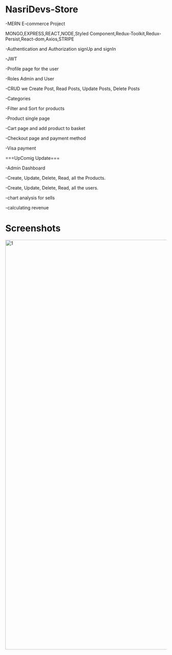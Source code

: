 # NasriDevs-Store

-MERN E-commerce Project

MONGO,EXPRESS,REACT,NODE,Styled Component,Redux-Toolkit,Redux-Persist,React-dom,Axios,STRIPE

-Authentication and Authorization signUp and signIn

-JWT 

-Profile page for the user

-Roles Admin and User

-CRUD we Create Post, Read Posts, Update Posts, Delete Posts

-Categories

-Filter and Sort for products

-Product single page

-Cart page and add product to basket

-Checkout page and payment method

-Visa payment

===UpComig Update===

-Admin Dashboard

-Create, Update, Delete, Read, all the Products.

-Create, Update, Delete, Read, all the users.

-chart analysis for sells

-calculating revenue

# Screenshots
<img width="1280" alt="1" src="https://github.com/user-attachments/assets/ca6ba5fd-db0c-4a41-b2ce-9f7f2c9a3bb4">



